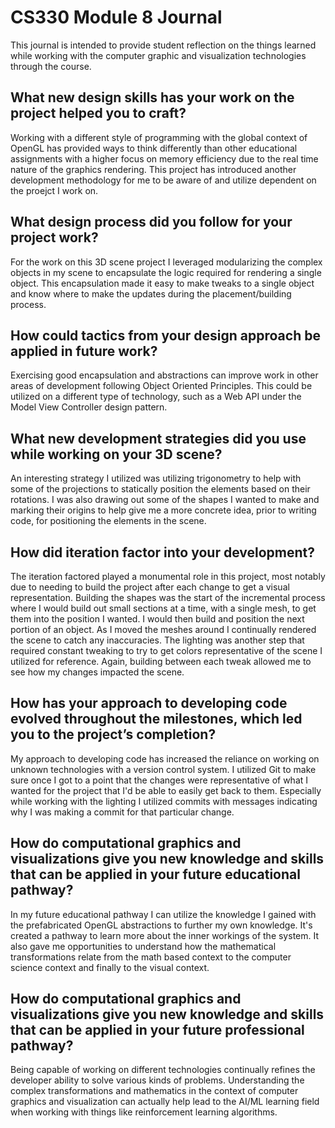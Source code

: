# CS330 Module 8 Journal

This journal is intended to provide student reflection on the things learned while working with the computer graphic and visualization technologies through the course.

## What new design skills has your work on the project helped you to craft?

Working with a different style of programming with the global context of OpenGL has provided ways to think differently than other educational assignments with a higher focus on memory efficiency due to the real time nature of the graphics rendering. This project has introduced another development methodology for me to be aware of and utilize dependent on the proejct I work on.

## What design process did you follow for your project work?

For the work on this 3D scene project I leveraged modularizing the complex objects in my scene to encapsulate the logic required for rendering a single object. This encapsulation made it easy to make tweaks to a single object and know where to make the updates during the placement/building process.

## How could tactics from your design approach be applied in future work?

Exercising good encapsulation and abstractions can improve work in other areas of development following Object Oriented Principles. This could be utilized on a different type of technology, such as a Web API under the Model View Controller design pattern.

## What new development strategies did you use while working on your 3D scene?

An interesting strategy I utilized was utilizing trigonometry to help with some of the projections to statically position the elements based on their rotations. I was also drawing out some of the shapes I wanted to make and marking their origins to help give me a more concrete idea, prior to writing code, for positioning the elements in the scene.

## How did iteration factor into your development?

The iteration factored played a monumental role in this project, most notably due to needing to build the project after each change to get a visual representation. Building the shapes was the start of the incremental process where I would build out small sections at a time, with a single mesh, to get them into the position I wanted. I would then build and position the next portion of an object. As I moved the meshes around I continually rendered the scene to catch any inaccuracies. The lighting was another step that required constant tweaking to try to get colors representative of the scene I utilized for reference. Again, building between each tweak allowed me to see how my changes impacted the scene.

## How has your approach to developing code evolved throughout the milestones, which led you to the project’s completion?

My approach to developing code has increased the reliance on working on unknown technologies with a version control system. I utilized Git to make sure once I got to a point that the changes were representative of what I wanted for the project that I'd be able to easily get back to them. Especially while working with the lighting I utilized commits with messages indicating why I was making a commit for that particular change.

## How do computational graphics and visualizations give you new knowledge and skills that can be applied in your future educational pathway?

In my future educational pathway I can utilize the knowledge I gained with the prefabricated OpenGL abstractions to further my own knowledge. It's created a pathway to learn more about the inner workings of the system. It also gave me opportunities to understand how the mathematical transformations relate from the math based context to the computer science context and finally to the visual context.

## How do computational graphics and visualizations give you new knowledge and skills that can be applied in your future professional pathway?

Being capable of working on different technologies continually refines the developer ability to solve various kinds of problems. Understanding the complex transformations and mathematics in the context of computer graphics and visualization can actually help lead to the AI/ML learning field when working with things like reinforcement learning algorithms.
